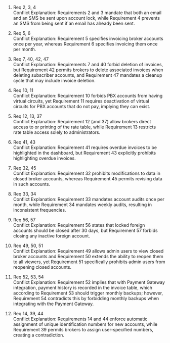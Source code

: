 1. Req 2, 3, 4  
    Conflict Explanation: Requirements 2 and 3 mandate that both an email and an SMS be sent upon account lock, while Requirement 4 prevents an SMS from being sent if an email has already been sent.

2. Req 5, 6  
    Conflict Explanation: Requirement 5 specifies invoicing broker accounts once per year, whereas Requirement 6 specifies invoicing them once per month.

3. Req 7, 40, 42, 47  
    Conflict Explanation: Requirements 7 and 40 forbid deletion of invoices, but Requirement 42 permits brokers to delete associated invoices when deleting subscriber accounts, and Requirement 47 mandates a cleanup cycle that may include invoice deletion.

4. Req 10, 11  
    Conflict Explanation: Requirement 10 forbids PBX accounts from having virtual circuits, yet Requirement 11 requires deactivation of virtual circuits for PBX accounts that do not pay, implying they can exist.

5. Req 12, 13, 37  
    Conflict Explanation: Requirement 12 (and 37\) allow brokers direct access to or printing of the rate table, while Requirement 13 restricts rate table access solely to administrators.

6. Req 41, 43  
    Conflict Explanation: Requirement 41 requires overdue invoices to be highlighted in the dashboard, but Requirement 43 explicitly prohibits highlighting overdue invoices.

7. Req 32, 45  
    Conflict Explanation: Requirement 32 prohibits modifications to data in closed broker accounts, whereas Requirement 45 permits revising data in such accounts.

8. Req 33, 34  
    Conflict Explanation: Requirement 33 mandates account audits once per month, while Requirement 34 mandates weekly audits, resulting in inconsistent frequencies.

9. Req 56, 57  
    Conflict Explanation: Requirement 56 states that locked foreign accounts should be closed after 30 days, but Requirement 57 forbids closing any inactive foreign account.

10. Req 49, 50, 51  
     Conflict Explanation: Requirement 49 allows admin users to view closed broker accounts and Requirement 50 extends the ability to reopen them to all viewers, yet Requirement 51 specifically prohibits admin users from reopening closed accounts.

11. Req 52, 53, 54  
     Conflict Explanation: Requirement 52 implies that with Payment Gateway integration, payment history is recorded in the invoice table, which according to Requirement 53 should trigger monthly backups; however, Requirement 54 contradicts this by forbidding monthly backups when integrating with the Payment Gateway.

12. Req 14, 39, 44  
     Conflict Explanation: Requirements 14 and 44 enforce automatic assignment of unique identification numbers for new accounts, while Requirement 39 permits brokers to assign user-specified numbers, creating a contradiction.
